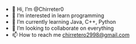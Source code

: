 - 👋 Hi, I’m @Chirreter0
- 👀 I’m interested in learn programming
- 🌱 I’m currently learning Java, C++, Python
- 💞️ I’m looking to collaborate on everything
- 📫 How to reach me chirretero2998@gmail.com

<!---
Chirreter0/Chirreter0 is a ✨ special ✨ repository because its `README.md` (this file) appears on your GitHub profile.
You can click the Preview link to take a look at your changes.
--->
